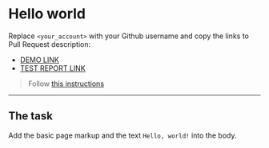 # Hello world
Replace `<your_account>` with your Github username and copy the links to Pull Request description:
- [DEMO LINK](https://grafit-off.github.io/layout_hello-world/)
- [TEST REPORT LINK](https://grafit-off.github.io/layout_hello-world/report/html_report/)

> Follow [this instructions](https://mate-academy.github.io/layout_task-guideline/#how-to-solve-the-layout-tasks-on-github)
___

## The task
Add the basic page markup and the text `Hello, world!` into the body.
